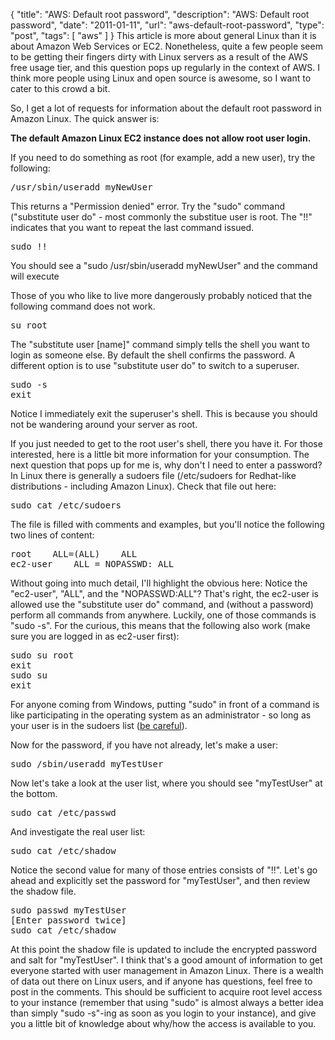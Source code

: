 {
  "title": "AWS: Default root password",
  "description": "AWS: Default root password",
  "date": "2011-01-11",
  "url": "aws-default-root-password",
  "type": "post",
  "tags": [
    "aws"
  ]
}
This article is more about general Linux than it is about Amazon Web Services or EC2\.  Nonetheless, quite a few people seem to be getting their fingers dirty with Linux servers as a result of the AWS free usage tier, and this question pops up regularly in the context of AWS.  I think more people using Linux and open source is awesome, so I want to cater to this crowd a bit.  

So, I get a lot of requests for information about the default root password in Amazon Linux.  The quick answer is:

**The default Amazon Linux EC2 instance does not allow root user login.**

If you need to do something as root (for example, add a new user), try the following:

<pre>
/usr/sbin/useradd myNewUser
</pre>
This returns a "Permission denied" error. Try the "sudo" command ("substitute user do" - most commonly the substitue user is root. The "!!" indicates that you want to repeat the last command issued.
<pre>
sudo !!
</pre>
You should see a "sudo /usr/sbin/useradd myNewUser" and the command will execute

Those of you who like to live more dangerously probably noticed that the following command does not work.
<pre>
su root
</pre>
The "substitute user [name]" command simply tells the shell you want to login as someone else.  By default the shell confirms the password.  A different option is to use "substitute user do" to switch to a superuser.
<pre>
sudo -s
exit
</pre>
Notice I immediately exit the superuser's shell.  This is because you should not be wandering around your server as root.

If you just needed to get to the root user's shell, there you have it.  For those interested, here is a little bit more information for your consumption.  The next question that pops up for me is, why don't I need to enter a password?  In Linux there is generally a sudoers file (/etc/sudoers for Redhat-like distributions - including Amazon Linux).  Check that file out here:

<pre>
sudo cat /etc/sudoers
</pre> 

The file is filled with comments and examples, but you'll notice the following two lines of content:

<pre>
root    ALL=(ALL)    ALL
ec2-user    ALL = NOPASSWD: ALL
</pre>

Without going into much detail, I'll highlight the obvious here:  Notice the "ec2-user", "ALL", and the "NOPASSWD:ALL"?  That's right, the ec2-user is allowed use the "substitute user do" command, and (without a password) perform all commands from anywhere.  Luckily, one of those commands is "sudo -s".  For the curious, this means that the following also work (make sure you are logged in as ec2-user first):

<pre>
sudo su root
exit
sudo su
exit
</pre>

For anyone coming from Windows, putting "sudo" in front of a command is like participating in the operating system as an administrator - so long as your user is in the sudoers list ([be careful](http://xkcd.com/838/)). 

Now for the password, if you have not already, let's make a user:

<pre>
sudo /sbin/useradd myTestUser
</pre>

Now let's take a look at the user list, where you should see "myTestUser" at the bottom.

<pre>
sudo cat /etc/passwd
</pre>

And investigate the real user list:

<pre>
sudo cat /etc/shadow
</pre>

Notice the second value for many of those entries consists of "!!".  Let's go ahead and explicitly set the password for "myTestUser", and then review the shadow file.

<pre>
sudo passwd myTestUser
[Enter password twice]
sudo cat /etc/shadow
</pre>

At this point the shadow file is updated to include the encrypted password and salt for "myTestUser".  I think that's a good amount of information to get everyone started with user management in Amazon Linux.  There is a wealth of data out there on Linux users, and if anyone has questions, feel free to post in the comments.  This should be sufficient to acquire root level access to your instance (remember that using "sudo" is almost always a better idea than simply "sudo -s"-ing as soon as you login to your instance), and give you a little bit of knowledge about why/how the access is available to you.
